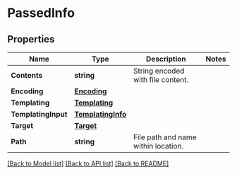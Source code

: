 # PassedInfo

## Properties

Name | Type | Description | Notes
------------ | ------------- | ------------- | -------------
**Contents** | **string** | String encoded with file content. | 
**Encoding** | [**Encoding**](Encoding.md) |  | 
**Templating** | [**Templating**](Templating.md) |  | 
**TemplatingInput** | [**TemplatingInfo**](TemplatingInfo.md) |  | 
**Target** | [**Target**](Target.md) |  | 
**Path** | **string** | File path and name within location. | 

[[Back to Model list]](../README.md#documentation-for-models) [[Back to API list]](../README.md#documentation-for-api-endpoints) [[Back to README]](../README.md)


